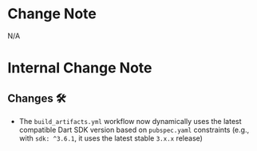 <!-- markdownlint-disable MD041 -->

# Change Note

N/A

# Internal Change Note

## Changes 🛠️

- The `build_artifacts.yml` workflow now dynamically uses the latest compatible Dart SDK version based on `pubspec.yaml` constraints (e.g., with `sdk: ^3.6.1`, it uses the latest stable `3.x.x` release)
